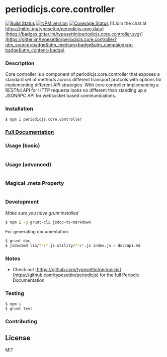 # periodicjs.core.controller
[![Build Status](https://travis-ci.org/typesettin/periodicjs.core.controller.svg?branch=master)](https://travis-ci.org/typesettin/periodicjs.core.controller) [![NPM version](https://badge.fury.io/js/periodicjs.core.controller.svg)](http://badge.fury.io/js/periodicjs.core.controller) [![Coverage Status](https://coveralls.io/repos/github/typesettin/periodicjs.core.controller/badge.svg?branch=master)](https://coveralls.io/github/typesettin/periodicjs.core.controller?branch=master)  [![Join the chat at https://gitter.im/typesettin/periodicjs.core.data](https://badges.gitter.im/typesettin/periodicjs.core.controller.svg)](https://gitter.im/typesettin/periodicjs.core.controller?utm_source=badge&utm_medium=badge&utm_campaign=pr-badge&utm_content=badge)

### Description
Core controller is a component of periodicjs.core.controller that exposes a standard set of methods across different transport protcols with options for implementing different API strategies.  With core controller implementing a RESTful API for HTTP requests looks no different than standing up a JSONRPC API for websocket based communications.

### Installation
```sh
$ npm i periodicjs.core.controller
```

### [Full Documentation](https://github.com/typesettin/periodicjs.core.controller/blob/master/doc/api.md)

### Usage (basic)
```javascript

```
### Usage (advanced)
```javascript

```
### Magical .meta Property
```javascript

```
### Development
*Make sure you have grunt installed*
```sh
$ npm i -g grunt-cli jsdoc-to-markdown
```

For generating documentation
```sh
$ grunt doc
$ jsdoc2md lib/**/*.js utility/**/*.js index.js > doc/api.md
```
### Notes
* Check out [https://github.com/typesettin/periodicjs](https://github.com/typesettin/periodicjs) for the full Periodic Documentation

### Testing
```sh
$ npm i
$ grunt test
```
### Contributing
License
----

MIT
